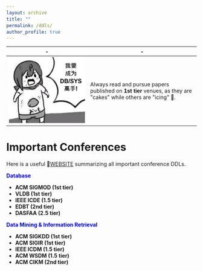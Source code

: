 ```yaml
---
layout: archive
title: ""
permalink: /ddls/
author_profile: true
---
```


| - | - |
|---|---|
| ![gaoshou](/images/gaoshou.png) | Always read and pursue papers published on **1st tier** venues, as they are "cakes" while others are "icing" 🍰. |

   


Important Conferences
=====
Here is a useful 🔗[WEBSITE](https://ccfddl.github.io/) summarizing all important conference DDLs.

<span style="color:blue">**Database**

- **ACM SIGMOD (1st tier)**
- **VLDB (1st tier)**
- **IEEE ICDE (1.5 tier)**
- **EDBT (2nd tier)**
- **DASFAA (2.5 tier)**


<span style="color:blue">**Data Mining & Information Retrieval**

- **ACM SIGKDD (1st tier)**
- **ACM SIGIR (1st tier)**
- **IEEE ICDM (1.5 tier)**
- **ACM WSDM (1.5 tier)**
- **ACM CIKM (2nd tier)**



